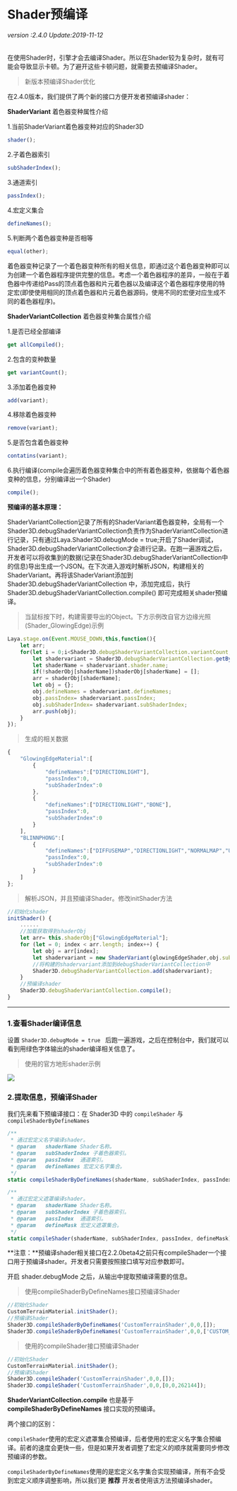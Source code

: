 # Shader预编译

###### *version :2.4.0   Update:2019-11-12*

在使用Shader时，引擎才会去编译Shader。所以在Shader较为复杂时，就有可能会导致显示卡顿。为了避开这些卡顿问题，就需要去预编译Shader。

> 新版本预编译Shader优化

在2.4.0版本，我们提供了两个新的接口方便开发者预编译shader：

**ShaderVariant** 着色器变种属性介绍

1.当前ShaderVariant着色器变种对应的Shader3D

```typescript
shader();
```

2.子着色器索引

```typescript
subShaderIndex();
```

3.通道索引

```typescript
passIndex();
```

4.宏定义集合

```typescript
defineNames();
```

5.判断两个着色器变种是否相等

```typescript
equal(other);
```

着色器变种记录了一个着色器变种所有的相关信息，即通过这个着色器变种即可以为创建一个着色器程序提供完整的信息。考虑一个着色器程序的差异，一般在于着色器中传递给Pass的顶点着色器和片元着色器以及编译这个着色器程序使用的特定宏(即使使用相同的顶点着色器和片元着色器源码，使用不同的宏便对应生成不同的着色器程序)。



**ShaderVariantCollection** 着色器变种集合属性介绍

1.是否已经全部编译

```typescript
get allCompiled();
```

2.包含的变种数量

```typescript
get variantCount();
```

3.添加着色器变种

```typescript
add(variant);
```

4.移除着色器变种

```typescript
remove(variant);
```

5.是否包含着色器变种

```typescript
contatins(variant);
```

6.执行编译(compile会遍历着色器变种集合中的所有着色器变种，依据每个着色器变种的信息，分别编译出一个Shader)

```typescript
compile();
```



**预编译的基本原理：**

ShaderVariantCollection记录了所有的ShaderVariant着色器变种，全局有一个Shader3D.debugShaderVariantCollection负责作为ShaderVariantCollection进行记录，只有通过Laya.Shader3D.debugMode = true;开启了Shader调试，Shader3D.debugShaderVariantCollection才会进行记录。在跑一遍游戏之后，开发者可以将收集到的数据(记录在Shader3D.debugShaderVariantCollection中的信息)导出生成一个JSON。在下次进入游戏时解析JSON，构建相关的ShaderVariant。再将该ShaderVariant添加到 Shader3D.debugShaderVariantCollection 中，添加完成后，执行 Shader3D.debugShaderVariantCollection.compile() 即可完成相关shader预编译。



> 当鼠标按下时，构建需要导出的Object。下方示例改自官方边缘光照(Shader_GlowingEdge)示例

```typescript
Laya.stage.on(Event.MOUSE_DOWN,this,function(){
    let arr;
    for(let i = 0;i<Shader3D.debugShaderVariantCollection.variantCount;i++){
        let shadervariant = Shader3D.debugShaderVariantCollection.getByIndex(i);
        let shaderName = shadervariant.shader.name;
        if(!shaderObj[shaderName])shaderObj[shaderName] = [];
        arr = shaderObj[shaderName];
        let obj = {};
        obj.defineNames = shadervariant.defineNames;
        obj.passIndex= shadervariant.passIndex;
        obj.subShaderIndex= shadervariant.subShaderIndex;
        arr.push(obj);
    }
});
```

> 生成的相关数据

```typescript
{
    "GlowingEdgeMaterial":[
        {
            "defineNames":["DIRECTIONLIGHT"],
            "passIndex":0,
            "subShaderIndex":0
        },
        {
            "defineNames":["DIRECTIONLIGHT","BONE"],
            "passIndex":0,
            "subShaderIndex":0
        }
    ],
    "BLINNPHONG":[
        {
            "defineNames":["DIFFUSEMAP","DIRECTIONLIGHT","NORMALMAP","UV","UV1","BONE"],
            "passIndex":0,
			"subShaderIndex":0
        }
    ]
};
```

> 解析JSON，并且预编译Shader。修改initShader方法

```typescript
//初始化shader
initShader() {
    ......
    //加载获取得到shaderObj
    let arr= this.shaderObj["GlowingEdgeMaterial"];
	for (let = 0; index < arr.length; index++) {
    	let obj = arr[index];
    	let shadervariant = new ShaderVariant(glowingEdgeShader,obj.subShaderIndex,obj.passIndex,obj.defineNames);
        //将构建的shadervariant添加到debugShaderVariantCollection中
    	Shader3D.debugShaderVariantCollection.add(shadervariant);
	}
	//预编译shader
	Shader3D.debugShaderVariantCollection.compile();
}
```



------

### 1.查看Shader编译信息

设置 `Shader3D.debugMode = true ` 后跑一遍游戏，之后在控制台中，我们就可以看到用绿色字体输出的shader编译相关信息了。

> 使用的官方地形shader示例

![](img/1.png)<br>

### 2.提取信息，预编译Shader

我们先来看下预编译接口：在 Shader3D 中的 `compileShader` 与 `compileShaderByDefineNames`

```typescript
/**
 * 通过宏定义名字编译shader。
 * @param	shaderName Shader名称。
 * @param   subShaderIndex 子着色器索引。
 * @param   passIndex  通道索引。
 * @param	defineNames 宏定义名字集合。
 */
static compileShaderByDefineNames(shaderName, subShaderIndex, passIndex, defineNames)

/**
 * 通过宏定义遮罩编译shader。
 * @param	shaderName Shader名称。
 * @param   subShaderIndex 子着色器索引。
 * @param   passIndex  通道索引。
 * @param	defineMask 宏定义遮罩集合。
 */
static compileShader(shaderName, subShaderIndex, passIndex, defineMask)
```

**注意：**预编译shader相关接口在2.2.0beta4之前只有compileShader一个接口用于预编译shader。开发者只需要按照接口填写对应参数即可。

开启 shader.debugMode 之后，从输出中提取预编译需要的信息。
> 使用compileShaderByDefineNames接口预编译Shader

```typescript
//初始化Shader
CustomTerrainMaterial.initShader();
//预编译Shader
Shader3D.compileShaderByDefineNames('CustomTerrainShader',0,0,[]);
Shader3D.compileShaderByDefineNames('CustomTerrainShader',0,0,['CUSTOM_DETAIL_NUM4']);
```

> 使用的compileShader接口预编译Shader

```typescript
//初始化Shader
CustomTerrainMaterial.initShader();
//预编译Shader
Shader3D.compileShader('CustomTerrainShader',0,0,[]);
Shader3D.compileShader('CustomTerrainShader',0,0,[0,0,262144]);
```

 **ShaderVariantCollection.compile** 也是基于 **compileShaderByDefineNames** 接口实现的预编译。 

两个接口的区别：

`compileShader`使用的宏定义遮罩集合预编译，后者使用的宏定义名字集合预编译。前者的速度会更快一些，但是如果开发者调整了宏定义的顺序就需要同步修改预编译的参数。

`compileShaderByDefineNames`使用的是宏定义名字集合实现预编译，所有不会受到宏定义顺序调整影响，所以我们更 **推荐** 开发者使用该方法预编译shader。